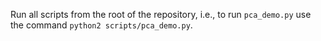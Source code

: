Run all scripts from the root of the repository, i.e., to run ```pca_demo.py``` use the command ```python2 scripts/pca_demo.py```.